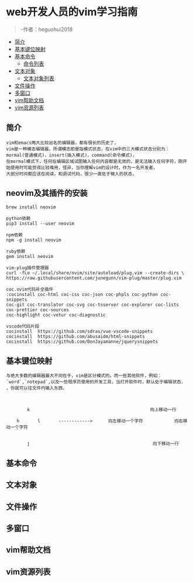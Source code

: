 # web开发人员的vim学习指南

>-作者：heguohui2018

<!-- vim-markdown-toc GFM -->

- [简介](#简介)
- [基本键位映射](#基本键位映射)
- [基本命令](#基本命令)
    - [命令列表](#命令列表)
- [文本对象](#文本对象)
    - [文本对象列表](#文本对象列表)
- [文件操作](#文件操作)
- [多窗口](#多窗口)
- [vim帮助文档](#vim帮助文档)
- [vim资源列表](#vim资源列表)

## 简介
    vim和emacs两大比较出名的编辑器，都有很长的历史了，
    vim是一种模态编辑器，所谓模态即是指模式状态，在vim中的三大模式状态分别为：mormal(普通模式)，insert(插入模式)，command(命令模式)，
    在mormal模式下，任何在编辑区域试图输入任何内容都是无效的，是无法输入任何字符，刚开始使用时可能觉得比较难用，怪异，当你理解vim的设计时，作为一名开发者，
    大部分时间都应该在阅读，和调试代码，很少一直处于输入的状态，

## neovim及其插件的安装
	brew install neovim
	
	python依赖
	pip3 install --user neovim

	npm依赖
	npm -g install neovim

	ruby依赖
	gem install neovim

	vim-plug插件管理器
	curl -fLo ~/.local/share/nvim/site/autoload/plug.vim --create-dirs \
    https://raw.githubusercontent.com/junegunn/vim-plug/master/plug.vim

	coc.nvim代码补全插件
	:cocinstall coc-html coc-css coc-json coc-phpls coc-python coc-snippets
	coc-git coc-translator coc-svg coc-tsserver coc-explorer coc-lists coc-prettier coc-sources
	coc-highlight coc-vetur coc-diagnostic

	vscode代码片段
	cocinstall  https://github.com/sdras/vue-vscode-snippets
	cocinstall	https://github.com/abusaidm/html-snippets
	cocinstall  https://github.com/DonJayamanne/jquerysnippets


## 基本键位映射
    与绝大多数的编辑器最大不同在于，vim是区分模式的，而一些其他软件，例如：`word`,`notepad`,以及一些程序员使用的开发工具，当打开软件时，默认处于编辑状态，
    ，你就可以往文件内输入东西，


    
            k                                              向上移动一行

        h       l       ------------>      向左移动一个字符            向右移动一个字符


            j                                               向下移动一行


    

## 基本命令





## 文本对象




## 文件操作







## 多窗口




## vim帮助文档





## vim资源列表

